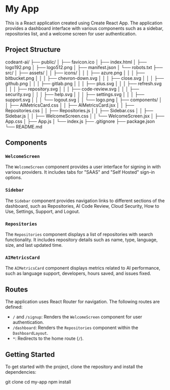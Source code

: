 # My App

This is a React application created using Create React App. The application provides a dashboard interface with various components such as a sidebar, repositories list, and a welcome screen for user authentication.

## Project Structure

codeant-ai/
├── public/
│   ├── favicon.ico
│   ├── index.html
│   ├── logo192.png
│   ├── logo512.png
│   ├── manifest.json
│   └── robots.txt
├── src/
│   ├── assets/
│   │   ├── icons/
│   │   │   ├── azure.png
│   │   │   ├── bitbucket.png
│   │   │   ├── chevron-down.svg
│   │   │   ├── close.svg
│   │   │   ├── github.png
│   │   │   ├── gitlab.png
│   │   │   ├── plus.svg
│   │   │   ├── refresh.svg
│   │   │   ├── repository.svg
│   │   │   ├── code-review.svg
│   │   │   ├── security.svg
│   │   │   ├── help.svg
│   │   │   ├── settings.svg
│   │   │   ├── support.svg
│   │   │   └── logout.svg
│   │   └── logo.png
│   ├── components/
│   │   ├── AIMetricsCard.css
│   │   ├── AIMetricsCard.jsx
│   │   ├── Repositories.css
│   │   ├── Repositories.js
│   │   ├── Sidebar.css
│   │   ├── Sidebar.js
│   │   ├── WelcomeScreen.css
│   │   └── WelcomeScreen.jsx
│   ├── App.css
│   ├── App.js
│   └── index.js
├── .gitignore
├── package.json
└── README.md


## Components

### `WelcomeScreen`

The `WelcomeScreen` component provides a user interface for signing in with various providers. It includes tabs for "SAAS" and "Self Hosted" sign-in options.

### `Sidebar`

The `Sidebar` component provides navigation links to different sections of the dashboard, such as Repositories, AI Code Review, Cloud Security, How to Use, Settings, Support, and Logout.

### `Repositories`

The `Repositories` component displays a list of repositories with search functionality. It includes repository details such as name, type, language, size, and last updated time.

### `AIMetricsCard`

The `AIMetricsCard` component displays metrics related to AI performance, such as language support, developers, hours saved, and issues fixed.

## Routes

The application uses React Router for navigation. The following routes are defined:

- `/` and `/signup`: Renders the `WelcomeScreen` component for user authentication.
- `/dashboard`: Renders the `Repositories` component within the `DashboardLayout`.
- `*`: Redirects to the home route (`/`).

## Getting Started

To get started with the project, clone the repository and install the dependencies:

git clone <repository-url>
cd my-app
npm install
